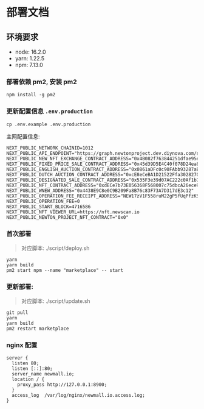 # 部署文档

## 环境要求
- node: 16.2.0
- yarn: 1.22.5
- npm: 7.13.0

### 部署依赖 pm2, 安装 pm2
```
npm install -g pm2
```

### 更新配置信息 `.env.production`
```
cp .env.example .env.production
```

主网配置信息:
```
NEXT_PUBLIC_NETWORK_CHAINID=1012
NEXT_PUBLIC_API_ENDPOINT="https://graph.newtonproject.dev.diynova.com/subgraphs/name/NewtonNFT/ExchangeDev"
NEXT_PUBLIC_NEW_NFT_EXCHANGE_CONTRACT_ADDRESS="0x4B082f763844251dfae95eceF0cC4671009d37f7"
NEXT_PUBLIC_FIXED_PRICE_SALE_CONTRACT_ADDRESS="0x45d39D5E4C40f078D24ea80E2819ea53B574729f"
NEXT_PUBLIC_ENGLISH_AUCTION_CONTRACT_ADDRESS="0x0861aDFc0c90FAbb93287aEa88e7C64525f791A1"
NEXT_PUBLIC_DUTCH_AUCTION_CONTRACT_ADDRESS="0xcE8eCeBA1D21522Ffa3028270b737e10F25C644E"
NEXT_PUBLIC_DESIGNATED_SALE_CONTRACT_ADDRESS="0x535F3e39d07AC222c0Af1b742cA749e00B6C6e75"
NEXT_PUBLIC_NFT_CONTRACT_ADDRESS="0xdECe7b73E056368F568007c75dbcA26ece919f53"
NEXT_PUBLIC_WNEW_ADDRESS="0x4438E9C8e0C9B209Fa8B76c83F73A7D317dE3c12"
NEXT_PUBLIC_OPERATION_FEE_RECEIPT_ADDRESS="NEW17zV1F558ruM22gP5fUqPfzKSddNtBso3Cii"
NEXT_PUBLIC_OPERATION_FEE=0
NEXT_PUBLIC_START_BLOCK=4716586
NEXT_PUBLIC_NFT_VIEWER_URL=https://nft.newscan.io
NEXT_PUBLIC_NEWTON_PROJECT_NFT_CONTRACT="0x0"
```

### 首次部署
> 对应脚本: ./script/deploy.sh
```shell
yarn
yarn build
pm2 start npm --name "marketplace" -- start
```

### 更新部署:
> 对应脚本: ./script/update.sh
```shell
git pull
yarn
yarn build
pm2 restart marketplace
```

### nginx 配置
```
server {
  listen 80;
  listen [::]:80;
  server_name newmall.io;
  location / {
    proxy_pass http://127.0.0.1:8900;
  }
  access_log  /var/log/nginx/newmall.io.access.log;
}
```